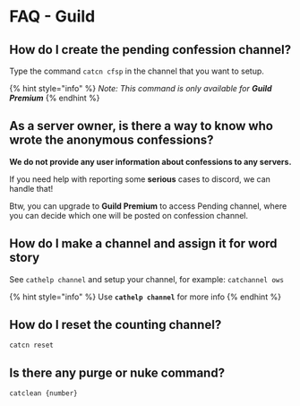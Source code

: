 # FAQ - Guild

## How do I create the pending confession channel?

Type the command `catcn cfsp` in the channel that you want to setup.

{% hint style="info" %}
_Note: This command is only available for **Guild Premium**_
{% endhint %}

## As a server owner, is there a way to know who wrote the anonymous confessions?

**We do not provide any user information about confessions to any servers.**

If you need help with reporting some **serious** cases to discord, we can handle that!

Btw, you can upgrade to **Guild Premium** to access Pending channel, where you can decide which one will be posted on confession channel.

## How do I make a channel and assign it for word story

See `cathelp channel` and setup your channel, for example: `catchannel ows`

{% hint style="info" %}
Use **`cathelp channel`** for more info
{% endhint %}

## How do I reset the counting channel?

`catcn reset`

## Is there any purge or nuke command?

`catclean {number}`


